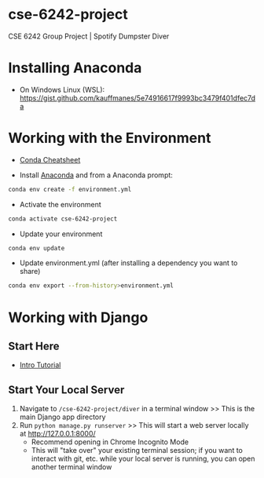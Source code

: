 # cse-6242-project
CSE 6242 Group Project | Spotify Dumpster Diver


# Installing Anaconda

* On Windows Linux (WSL): https://gist.github.com/kauffmanes/5e74916617f9993bc3479f401dfec7da

# Working with the Environment

* [Conda Cheatsheet](https://docs.conda.io/projects/conda/en/4.6.0/_downloads/52a95608c49671267e40c689e0bc00ca/conda-cheatsheet.pdf)

* Install [Anaconda](https://www.anaconda.com/products/distribution) and from a Anaconda prompt:

```bash
conda env create -f environment.yml
```

* Activate the environment

```bash
conda activate cse-6242-project
```

* Update your environment

```bash
conda env update
```

* Update environment.yml (after installing a dependency you want to share)

```bash
conda env export --from-history>environment.yml
```

# Working with Django

## Start Here

* [Intro Tutorial](https://docs.djangoproject.com/en/4.1/intro/tutorial01/#)

## Start Your Local Server
1. Navigate to ```/cse-6242-project/diver``` in a terminal window >> This is the main Django app directory
2. Run ```python manage.py runserver``` >> This will start a web server locally at http://127.0.0.1:8000/
    * Recommend  opening in Chrome Incognito Mode
    * This will "take over" your existing terminal session; if you want to interact with git, etc. while your local server is running, you can open another terminal window



